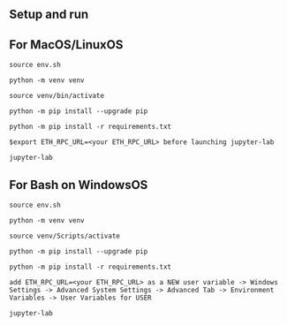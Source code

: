 ## Setup and run 
## For MacOS/LinuxOS
`source env.sh`

`python -m venv venv`

`source venv/bin/activate`

`python -m pip install --upgrade pip`

`python -m pip install -r requirements.txt`

`$export ETH_RPC_URL=<your ETH_RPC_URL> before launching jupyter-lab` 

`jupyter-lab`

## For Bash on WindowsOS
`source env.sh`

`python -m venv venv`

`source venv/Scripts/activate` 

`python -m pip install --upgrade pip`

`python -m pip install -r requirements.txt`

`add ETH_RPC_URL=<your ETH_RPC_URL> as a NEW user variable -> Windows Settings -> Advanced System Settings -> Advanced Tab -> Environment Variables -> User Variables for USER` 

`jupyter-lab`
